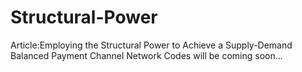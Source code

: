 # Structural-Power
Article:Employing the Structural Power to Achieve a Supply-Demand Balanced Payment Channel Network
Codes will be coming soon...
